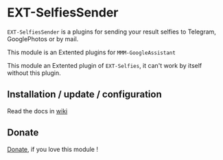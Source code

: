 # EXT-SelfiesSender

`EXT-SelfiesSender` is a plugins for sending your result selfies to Telegram, GooglePhotos or by mail.

This module is an Extented plugins for `MMM-GoogleAssistant`

This module an Extented plugin of `EXT-Selfies`, it can't work by itself without this plugin.

## Installation / update / configuration

Read the docs in [wiki](https://wiki.bugsounet.fr/EXT-SelfiesSender)
 
## Donate
 [Donate](https://www.paypal.com/cgi-bin/webscr?cmd=_s-xclick&hosted_button_id=TTHRH94Y4KL36&source=url), if you love this module !

